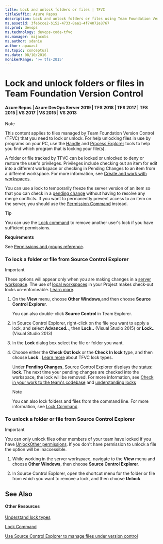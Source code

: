 ```yaml
---
title: Lock and unlock folders or files | TFVC 
titleSuffix: Azure Repos
description: Lock and unlock folders or files using Team Foundation Version Control 
ms.assetid: 3fe6cce2-b152-4733-8aa1-4f74072e8767
ms.prod: devops
ms.technology: devops-code-tfvc
ms.manager: mijacobs
ms.author: sdanie
author: apawast
ms.topic: conceptual
ms.date: 08/10/2016
monikerRange: '>= tfs-2015'
---
```



# Lock and unlock folders or files in Team Foundation Version Control

#### Azure Repos | Azure DevOps Server 2019 | TFS 2018 | TFS 2017 | TFS 2015 | VS 2017 | VS 2015 | VS 2013

> [!NOTE]
> This content applies to files managed by Team Foundation Version Control (TFVC) that you need to lock or unlock. For help unlocking files in use by programs on your PC, use the [Handle](https://technet.microsoft.com/sysinternals/bb896655.aspx) and
[Process Explorer](https://technet.microsoft.com/sysinternals/processexplorer) tools to help you find which program that is locking your file(s).

A folder or file tracked by TFVC can be locked or unlocked to deny or restore the user's privileges. 
Privileges include checking out an item for edit into a different workspace or checking in Pending Changes to an item from a different workspace. 
For more information, see [Create and work with workspaces](create-work-workspaces.md).

You can use a lock to temporarily freeze the server version of an item so that you can check in a [pending change](develop-code-manage-pending-changes.md) without having to resolve any merge conflicts. If you want to permanently prevent access to an item on the server, you should use the [Permission Command](permission-command.md) instead.

> [!TIP]
> You can use the [Lock command](lock-command.md) to remove another user's lock if you have sufficient permissions.

**Requirements**

See [Permissions and groups reference](../../organizations/security/permissions.md).

### To lock a folder or file from Source Control Explorer

> [!IMPORTANT]
> These options will appear only when you are making changes in a [server workspace](create-work-workspaces.md). 
> The use of [local workspaces](decide-between-using-local-server-workspace.md) in your Project makes check-out locks un-enforceable. [Learn more](understand-lock-types.md).

1.  On the **View** menu, choose **Other Windows**,and then choose **Source Control Explorer**.

    You can also double-click **Source Control** in Team Explorer.

2.  In Source Control Explorer, right-click on the file you want to apply a lock, and select **Advanced..**, then **Lock..** (Visual Studio 2015) or **Lock..** (Visual Studio 2013)

3.  In the **Lock** dialog box select the file or folder you want.

4.  Choose either the **Check Out lock** or the **Check In lock** type, and then choose **Lock** . [Learn more](understand-lock-types.md) about TFVC lock types.

    Under **Pending Changes**, Source Control Explorer displays the status: **lock**. The next time your pending changes are checked into the workspace, the lock will be removed. 
    For more information, see [Check in your work to the team's codebase](check-your-work-team-codebase.md) and [understanding locks](understand-lock-types.md)

    > [!NOTE]
    >  You can also lock folders and files from the command line. For more information, see [Lock Command](lock-command.md).

### To unlock a folder or file from Source Control Explorer

> [!IMPORTANT]
> You can only unlock files other members of your team have locked if you have [UnlockOther permissions](../../organizations/security/permissions.md). 
> If you don't have permission to unlock a file the option will be inaccessible.

1.  While working in the server workspace, navigate to the **View** menu and choose **Other Windows**, then choose **Source Control Explorer**.

2.  In Source Control Explorer, open the shortcut menu for the folder or file from which you want to remove a lock, and then choose **Unlock**.

## See Also

#### Other Resources

 [Understand lock types](understand-lock-types.md) 

 [Lock Command](lock-command.md) 

 [Use Source Control Explorer to manage files under version control](use-source-control-explorer-manage-files-under-version-control.md) 
